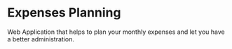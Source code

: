 # Expenses Planning

Web Application that helps to plan your monthly expenses and let you have a better administration.
